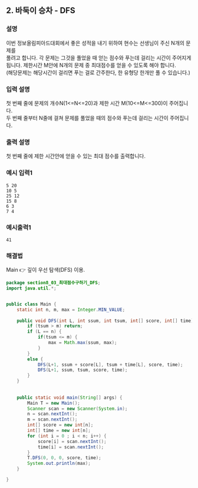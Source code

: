 ## 2. 바둑이 승차 - DFS  
  
### 설명  
이번 정보올림피아드대회에서 좋은 성적을 내기 위하여 현수는 선생님이 주신 N개의 문제를  
풀려고 합니다. 각 문제는 그것을 풀었을 때 얻는 점수와 푸는데 걸리는 시간이 주어지게  
됩니다. 제한시간 M안에 N개의 문제 중 최대점수를 얻을 수 있도록 해야 합니다.   
(해당문제는 해당시간이 걸리면 푸는 걸로 간주한다, 한 유형당 한개만 풀 수 있습니다.)  
  
### 입력 설명  
첫 번째 줄에 문제의 개수N(1<=N<=20)과 제한 시간 M(10<=M<=300)이 주어집니다.  
두 번째 줄부터 N줄에 걸쳐 문제를 풀었을 때의 점수와 푸는데 걸리는 시간이 주어집니다.  
  
### 출력 설명  
첫 번째 줄에 제한 시간안에 얻을 수 있는 최대 점수를 출력합니다.  
  
### 예시 입력1  
```
5 20
10 5
25 12
15 8
6 3
7 4 
```  
    
### 예시출력1  
```
41
```   
  
### 해결법  
Main 👉 깊이 우선 탐색(DFS) 이용.  
  
```java
package section8_03_최대점수구하기_DFS;
import java.util.*;


public class Main {
	static int n, m, max = Integer.MIN_VALUE;
	
	public void DFS(int L, int ssum, int tsum, int[] score, int[] time) {
		if (tsum > m) return;
		if (L == n) {
			if(tsum <= m) {
				max = Math.max(ssum, max);
			}
		}
		else {
			DFS(L+1, ssum + score[L], tsum + time[L], score, time);
			DFS(L+1, ssum, tsum, score, time);
		}
	}
	
	
	public static void main(String[] args) {
		Main T = new Main();
		Scanner scan = new Scanner(System.in);
		n = scan.nextInt();
		m = scan.nextInt();
		int[] score = new int[n];
		int[] time = new int[n];
		for (int i = 0 ; i < n; i++) {
			score[i] = scan.nextInt();
			time[i] = scan.nextInt();
		}
		T.DFS(0, 0, 0, score, time);
		System.out.println(max);
	}

}

```  